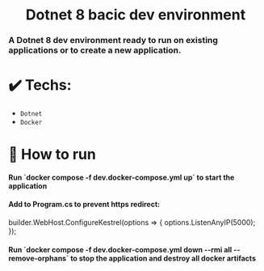 <h1 align="center"> Dotnet 8 bacic dev environment </h1>
<h3>A Dotnet 8 dev environment ready to run on existing applications or to create a new application.</h3>

# ✔️ Techs:
- `Dotnet`
- `Docker`

# :hammer: How to run

<h4>Run ´docker compose -f dev.docker-compose.yml up´ to start the application</h4>

<h4>Add to Program.cs to prevent https redirect:</h4>
<p>
    builder.WebHost.ConfigureKestrel(options =>
    {
        options.ListenAnyIP(5000);
    });
</p>

<h4>Run ´docker compose -f dev.docker-compose.yml down --rmi all --remove-orphans´ to stop the application and destroy all docker artifacts</h4>
